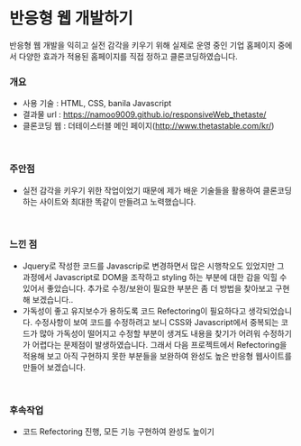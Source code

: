 # 반응형 웹 개발하기
반응형 웹 개발을 익히고 실전 감각을 키우기 위해 실제로 운영 중인 기업 홈페이지 중에서 다양한 효과가 적용된 홈페이지를 직접 정하고 클론코딩하였습니다.

### 개요
- 사용 기술 : HTML, CSS, banila Javascript
- 결과물 url : https://namoo9009.github.io/responsiveWeb_thetaste/
- 클론코딩 웹 : 더테이스터블 메인 페이지(http://www.thetastable.com/kr/)

<br/>

### 주안점
- 실전 감각을 키우기 위한 작업이었기 때문에 제가 배운 기술들을 활용하여 클론코딩하는 사이트와 최대한 똑같이 만들려고 노력했습니다.

<br/>

### 느낀 점
- Jquery로 작성한 코드를 Javascrip로 변경하면서 많은 시행착오도 있었지만 그 과정에서 Javascript로 DOM을 조작하고 styling 하는 부분에 대한 감을 익힐 수 있어서 좋았습니다. 추가로 수정/보완이 필요한 부분은 좀 더 방법을 찾아보고 구현해 보겠습니다.. 
-  가독성이 좋고 유지보수가 용하도록 코드 Refectoring이 필요하다고 생각되었습니다. 수정사항이 보여 코드를 수정하려고 보니 CSS와 Javascript에서 중복되는 코드가 많아 가독성이 떨어지고 수정할 부분이 생겨도 내용을 찾기가 어려워 수정하기가 어렵다는 문제점이 발생하였습니다. 그래서 다음 프로젝트에서 Refectoring을 적용해 보고 아직 구현하지 못한 부분들을 보완하여 완성도 높은 반응형 웹사이트를 만들어 보겠습니다.

<br/>

### 후속작업
- 코드 Refectoring 진행, 모든 기능 구현하여 완성도 높이기

